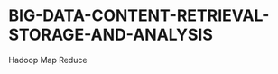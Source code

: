 BIG-DATA-CONTENT-RETRIEVAL-STORAGE-AND-ANALYSIS
===============================================

Hadoop Map Reduce
